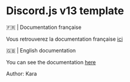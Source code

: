 # Discord.js v13 template


🇫🇷 | Documentation française

Vous retrouverez la documentation française [ici](https://github.com/Kara0016/Discord-Template/blob/main/docs/Fran%C3%A7ais.md)

🇬🇧 | English documentation

You can see the documentation [here](https://github.com/Kara0016/Discord-Template/blob/main/docs/English.md)

Author: Kara
